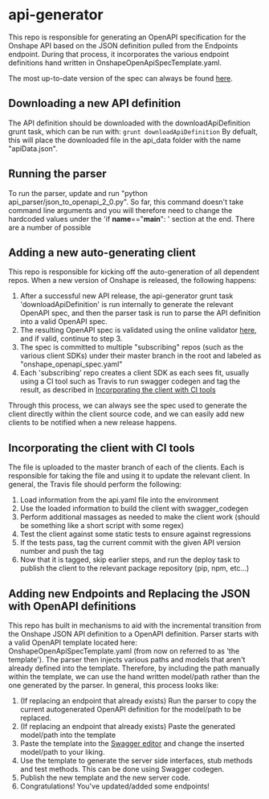 # api-generator
This repo is responsible for generating an OpenAPI specification for the Onshape API based on the JSON definition pulled from the Endpoints endpoint. During that process, it incorporates the various endpoint definitions hand written in OnshapeOpenApiSpecTemplate.yaml. 

The most up-to-date version of the spec can always be found [here](https://github.com/onshape-public/api-generator/releases/latest).

## Downloading a new API definition
The API definition should be downloaded with the downloadApiDefinition grunt task, which can be run with:
`grunt downloadApiDefinition`
By defualt, this will place the downloaded file in the api_data folder with the name "apiData.json".

## Running the parser
To run the parser, update and run "python api_parser/json_to_openapi_2_0.py". So far, this command doesn't take command line arguments and you will therefore need to change the hardcoded values under the 'if __name__=="__main__": ' section at the end. There are a number of possible  

## Adding a new auto-generating client
This repo is responsible for kicking off the auto-generation of all dependent repos. When a new version of Onshape is released, the following happens:

1. After a successful new API release, the api-generator grunt task 'downloadApiDefinition' is run internally to generate the relevant OpenAPI spec, and then the parser task is run to parse the API definition into a valid OpenAPI spec. 
2. The resulting OpenAPI spec is validated using the online validator [here](http://online.swagger.io/validator), and if valid, continue to step 3.
3. The spec is committed to multiple "subscribing" repos (such as the various client SDKs) under their master branch in the root and labeled as "onshape_openapi_spec.yaml"
4. Each 'subscribing' repo creates a client SDK as each sees fit, usually using a CI tool such as Travis to run swagger codegen and tag the result, as described in [Incorporating the client with CI tools](Incorporating-the-client-with-CI-tools)

Through this process, we can always see the spec used to generate the client directly within the client source code, and we can easily add new clients to be notified when a new release happens.

## Incorporating the client with CI tools
The file is uploaded to the master branch of each of the clients. Each is responsible for taking the file and using it to update the relevant client. In general, the Travis file should perform the following:
1. Load information from the api.yaml file into the environment
2. Use the loaded information to build the client with swagger_codegen
3. Perform additional massages as needed to make the client work (should be something like a short script with some regex)
4. Test the client against some static tests to ensure against regressions
5. If the tests pass, tag the current commit with the given API version number and push the tag
6. Now that it is tagged, skip earlier steps, and run the deploy task to publish the client to the relevant package repository (pip, npm, etc...)

 ## Adding new Endpoints and Replacing the JSON with OpenAPI definitions
This repo has built in mechanisms to aid with the incremental transition from the Onshape JSON API definition to a OpenAPI definition. Parser starts with a valid OpenAPI template located here: OnshapeOpenApiSpecTemplate.yaml (from now on referred to as 'the template'). The parser then injects various paths and models that aren't already defined into the template. Therefore, by including the path manually within the template, we can use the hand written model/path rather than the one generated by the parser. In general, this process looks like:

1. (If replacing an endpoint that already exists) Run the parser to copy the current autogenerated OpenAPI definition for the model/path to be replaced.
2. (If replacing an endpoint that already exists) Paste the generated model/path into the template
3. Paste the template into the [Swagger editor](http://editor.swagger.io/) and change the inserted model/path to your liking.
4. Use the template to generate the server side interfaces, stub methods and test methods. This can be done using Swagger codegen. 
5. Publish the new template and the new server code.
6. Congratulations! You've updated/added some endpoints! 

